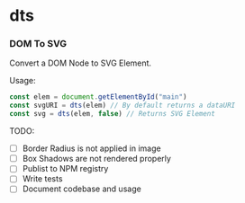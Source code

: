# dts
### DOM To SVG

Convert a DOM Node to SVG Element.

Usage:

```js
const elem = document.getElementById("main")
const svgURI = dts(elem) // By default returns a dataURI
const svg = dts(elem, false) // Returns SVG Element
```


TODO:

- [ ] Border Radius is not applied in image
- [ ] Box Shadows are not rendered properly
- [ ] Publist to NPM registry
- [ ] Write tests
- [ ] Document codebase and usage